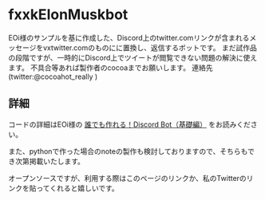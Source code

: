 # fxxkElonMuskbot

EOi様のサンプルを基に作成した、Discord上のtwitter.comリンクが含まれるメッセージをvxtwitter.comのものにに置換し、返信するボットです。
まだ試作品の段階ですが、一時的にDiscord上でツイートが閲覧できない問題の解決に使えます。
不具合等あれば製作者のcocoaまでお願いします。
連絡先 (twitter:@cocoahot_really )

## 詳細
コードの詳細はEOi様の
[誰でも作れる！Discord Bot（基礎編）](https://note.com/exteoi/n/nf1c37cb26c41)
をお読みください。

また、pythonで作った場合のnoteの製作も検討しておりますので、そちらもでき次第掲載いたします。

オープンソースですが、利用する際はこのページのリンクか、私のTwitterのリンクを貼ってくれると嬉しいです。
